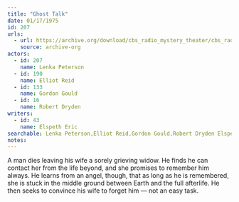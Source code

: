 ```yaml
---
title: "Ghost Talk"
date: 01/17/1975
id: 207
urls: 
  - url: https://archive.org/download/cbs_radio_mystery_theater/cbs_radio_mystery_theater-0201-0250.zip/cbs_radio_mystery_theater-0201-0250%2Fcbsrmt_0207_ghost_talk.mp3
    source: archive-org
actors:  
  - id: 207
    name: Lenka Peterson  
  - id: 190
    name: Elliot Reid  
  - id: 133
    name: Gordon Gould  
  - id: 16
    name: Robert Dryden
writers:  
  - id: 43
    name: Elspeth Eric
searchable: Lenka Peterson,Elliot Reid,Gordon Gould,Robert Dryden Elspeth Eric
notes:  
---
```

A man dies leaving his wife a sorely grieving widow. He finds he can contact her from the life beyond, and she promises to remember him always. He learns from an angel, though, that as long as he is remembered, she is stuck in the middle ground between Earth and the full afterlife. He then seeks to convince his wife to forget him — not an easy task.